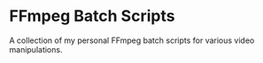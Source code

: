 # FFmpeg Batch Scripts
A collection of my personal FFmpeg batch scripts for various video manipulations.
